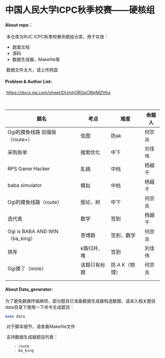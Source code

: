 # 中国人民大学ICPC秋季校赛——硬核组

#### About repo：

​	本仓库为RUC ICPC秋季校赛命题组仓库，用于存放：

  - 题面文档
  - 源码
  - 数据生成器，Makefile等

​	数据文件太大，请上传网盘

#### Problem & Author List:

​	https://docs.qq.com/sheet/DUmhORGpCRktMZHhx

​	

| 题名                           | 考点         | 难度           | 命题人 |
| ------------------------------ | ------------ | -------------- | ------ |
| Ogi的摸鱼线路 加强版（route+） | 弦图         | 防ak           | 何宗炎 |
| 采购账单                       | 搜索优化     | 中下           | 刘佳伟 |
| RPS Game Hacker                | 乱搞         | 中档           | 杨越千 |
| baba simulator                 | 模拟         | 中档           | 杨越千 |
| Ogi的摸鱼线路（route）         | 图论，树     | 中下           | 何宗炎 |
| 选代表                         | 数学         | 签到           | 杨越千 |
| Ogi is BABA AND WIN（ba_king） | 思博题       | 签到，数学     | 何宗炎 |
| 排序                           | k路归并、堆  | 签到           | 刘佳伟 |
| Ogi摸了（mole）                | 该题只有标题 | 防 A K（物理） | 何宗炎 |
|                                |              |                |        |
|                                |              |                |        |



#### About Data_generator:

​	为了避免数据传输麻烦，部分题目已准备数据生成器构造数据，请进入相关题目data目录下使用一下命令生成题目：

```bash
make data
```

​	对于脚本细节，请查看Makefile文件

​	支持数据生成器题目列表：

		- route
		- ba_king
